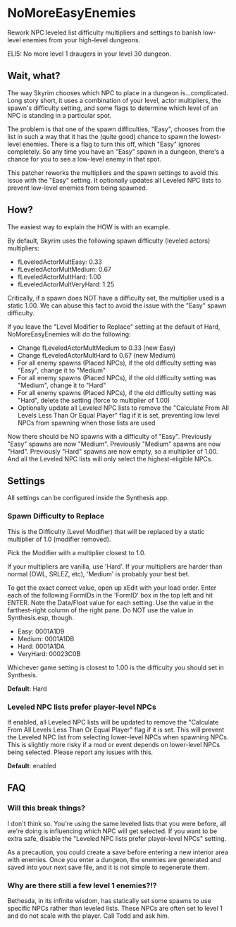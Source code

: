 # NoMoreEasyEnemies
Rework NPC leveled list difficulty multipliers and settings to banish low-level enemies from your high-level dungeons.

ELI5: No more level 1 draugers in your level 30 dungeon.

## Wait, what?
The way Skyrim chooses which NPC to place in a dungeon is...complicated. Long story short, it uses a combination of your level, actor multipliers, the spawn's difficulty setting, and some flags to determine which level of an NPC is standing in a particular spot. 

The problem is that one of the spawn difficulties, "Easy", chooses from the list in such a way that it has the (quite good) chance to spawn the lowest-level enemies. There is a flag to turn this off, which "Easy" ignores completely. So any time you have an "Easy" spawn in a dungeon, there's a chance for you to see a low-level enemy in that spot.

This patcher reworks the multipliers and the spawn settings to avoid this issue with the "Easy" setting.  It optionally updates all Leveled NPC lists to prevent low-level enemies from being spawned.

## How?
The easiest way to explain the HOW is with an example.

By default, Skyrim uses the following spawn difficulty (leveled actors) multipliers:
- fLeveledActorMultEasy: 0.33
- fLeveledActorMultMedium: 0.67
- fLeveledActorMultHard: 1.00
- fLeveledActorMultVeryHard: 1.25

Critically, if a spawn does NOT have a difficulty set, the multiplier used is a static 1.00.  We can abuse this fact to avoid the issue with the "Easy" spawn difficulty.

If you leave the "Level Modifier to Replace" setting at the default of Hard, NoMoreEasyEnemies will do the following:
- Change fLeveledActorMultMedium to 0.33 (new Easy)
- Change fLeveledActorMultHard to 0.67 (new Medium)
- For all enemy spawns (Placed NPCs), if the old difficulty setting was "Easy", change it to "Medium"
- For all enemy spawns (Placed NPCs), if the old difficulty setting was "Medium", change it to "Hard"
- For all enemy spawns (Placed NPCs), if the old difficulty setting was "Hard", delete the setting (force to multiplier of 1.00)
- Optionally update all Leveled NPC lists to remove the "Calculate From All Levels Less Than Or Equal Player" flag if it is set, preventing low level NPCs from spawning when those lists are used

Now there should be NO spawns with a difficulty of "Easy". Previously "Easy" spawns are now "Medium". Previously "Medium" spawns are now "Hard". Previously "Hard" spawns are now empty, so a multiplier of 1.00. And all the Leveled NPC lists will only select the highest-eligible NPCs.

## Settings
All settings can be configured inside the Synthesis app.

### Spawn Difficulty to Replace
This is the Difficulty (Level Modifier) that will be replaced by a static multiplier of 1.0 (modifier removed).

Pick the Modifier with a multiplier closest to 1.0.  

If your multipliers are vanilla, use 'Hard'.
If your multipliers are harder than normal (OWL, SRLEZ, etc), 'Medium' is probably your best bet.

To get the exact correct value, open up xEdit with your load order. Enter each of the following FormIDs in the 'FormID' box in the top left and hit ENTER. Note the Data/Float value for each setting.  Use the value in the farthest-right column of the right pane. Do NOT use the value in Synthesis.esp, though.

- Easy: 0001A1D9
- Medium: 0001A1DB
- Hard: 0001A1DA
- VeryHard: 00023C0B

Whichever game setting is closest to 1.00 is the difficulty you should set in Synthesis.

**Default**: Hard

### Leveled NPC lists prefer player-level NPCs
If enabled, all Leveled NPC lists will be updated to remove the "Calculate From All Levels Less Than Or Equal Player" flag if it is set. This will prevent the Leveled NPC list from selecting lower-level NPCs when spawning NPCs. This is slightly more risky if a mod or event depends on lower-level NPCs being selected. Please report any issues with this.

**Default**: enabled


## FAQ
### Will this break things?
I don't think so. You're using the same leveled lists that you were before, all we're doing is influencing which NPC will get selected. If you want to be extra safe, disable the "Leveled NPC lists prefer player-level NPCs" setting.

As a precaution, you could create a save before entering a new interior area with enemies. Once you enter a dungeon, the enemies are generated and saved into your next save file, and it is not simple to regenerate them.

### Why are there still a few level 1 enemies?!?
Bethesda, in its infinite wisdom, has statically set some spawns to use specific NPCs rather than leveled lists. These NPCs are often set to level 1 and do not scale with the player. Call Todd and ask him.